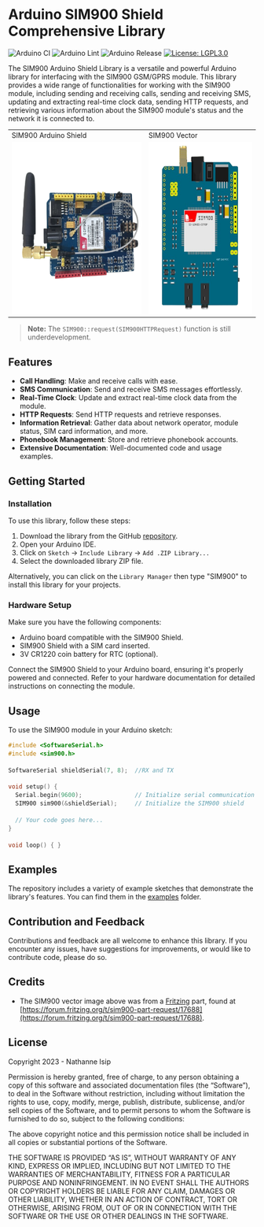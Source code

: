 # Arduino SIM900 Shield Comprehensive Library

![Arduino CI](https://github.com/nthnn/SIM900/actions/workflows/arduino_ci.yml/badge.svg) ![Arduino Lint](https://github.com/nthnn/SIM900/actions/workflows/arduino_lint.yml/badge.svg)
![Arduino Release](https://img.shields.io/badge/Library%20Manager-None-red?logo=Arduino)
[![License: LGPL3.0](https://img.shields.io/badge/License-LGPL3.0-yellow.svg)](https://github.com/nthnn/SIM900/blob/main/LICENSE)

The SIM900 Arduino Shield Library is a versatile and powerful Arduino library for interfacing with the SIM900 GSM/GPRS module. This library provides a wide range of functionalities for working with the SIM900 module, including sending and receiving calls, sending and receiving SMS, updating and extracting real-time clock data, sending HTTP requests, and retrieving various information about the SIM900 module's status and the network it is connected to.

<table align="center">
    <tr>
        <td>SIM900 Arduino Shield</td>
        <td>SIM900 Vector</td>
    </tr>
    <tr>
        <td><img src="assets/sim900-shield.png" height="350" /></td>
        <td><img src="assets/sim900-vector.png" height="350" /></td>
    </tr>
</table>

> **Note:** The `SIM900::request(SIM900HTTPRequest)` function is still underdevelopment.

## Features

- **Call Handling**: Make and receive calls with ease.
- **SMS Communication**: Send and receive SMS messages effortlessly.
- **Real-Time Clock**: Update and extract real-time clock data from the module.
- **HTTP Requests**: Send HTTP requests and retrieve responses.
- **Information Retrieval**: Gather data about network operator, module status, SIM card information, and more.
- **Phonebook Management**: Store and retrieve phonebook accounts.
- **Extensive Documentation**: Well-documented code and usage examples.

## Getting Started

### Installation

To use this library, follow these steps:

1. Download the library from the GitHub [repository](https://github.com/nthnn/SIM900).
2. Open your Arduino IDE.
3. Click on `Sketch` -> `Include Library` -> `Add .ZIP Library...`
4. Select the downloaded library ZIP file.

Alternatively, you can click on the `Library Manager` then type "SIM900" to install this library for your projects.

### Hardware Setup

Make sure you have the following components:

- Arduino board compatible with the SIM900 Shield.
- SIM900 Shield with a SIM card inserted.
- 3V CR1220 coin battery for RTC (optional).

Connect the SIM900 Shield to your Arduino board, ensuring it's properly powered and connected. Refer to your hardware documentation for detailed instructions on connecting the module.

## Usage

To use the SIM900 module in your Arduino sketch:

```cpp
#include <SoftwareSerial.h>
#include <sim900.h>

SoftwareSerial shieldSerial(7, 8);  //RX and TX

void setup() {
  Serial.begin(9600);               // Initialize serial communication
  SIM900 sim900(&shieldSerial);     // Initialize the SIM900 shield

  // Your code goes here...
}

void loop() { }
```

## Examples

The repository includes a variety of example sketches that demonstrate the library's features. You can find them in the [examples](examples) folder.

## Contribution and Feedback

Contributions and feedback are all welcome to enhance this library. If you encounter any issues, have suggestions for improvements, or would like to contribute code, please do so.

## Credits

- The SIM900 vector image above was from a [Fritzing](https://fritzing.org) part, found at [https://forum.fritzing.org/t/sim900-part-request/17688](https://forum.fritzing.org/t/sim900-part-request/17688).

## License

Copyright 2023 - Nathanne Isip

Permission is hereby granted, free of charge, to any person obtaining a copy of this software and associated documentation files (the “Software”), to deal in the Software without restriction, including without limitation the rights to use, copy, modify, merge, publish, distribute, sublicense, and/or sell copies of the Software, and to permit persons to whom the Software is furnished to do so, subject to the following conditions:

The above copyright notice and this permission notice shall be included in all copies or substantial portions of the Software.

THE SOFTWARE IS PROVIDED “AS IS”, WITHOUT WARRANTY OF ANY KIND, EXPRESS OR IMPLIED, INCLUDING BUT NOT LIMITED TO THE WARRANTIES OF MERCHANTABILITY, FITNESS FOR A PARTICULAR PURPOSE AND NONINFRINGEMENT. IN NO EVENT SHALL THE AUTHORS OR COPYRIGHT HOLDERS BE LIABLE FOR ANY CLAIM, DAMAGES OR OTHER LIABILITY, WHETHER IN AN ACTION OF CONTRACT, TORT OR OTHERWISE, ARISING FROM, OUT OF OR IN CONNECTION WITH THE SOFTWARE OR THE USE OR OTHER DEALINGS IN THE SOFTWARE.